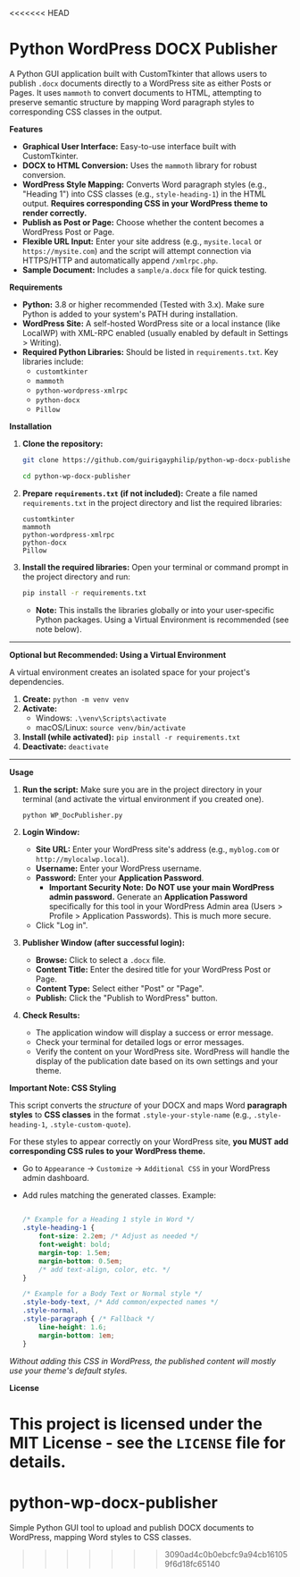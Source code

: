 <<<<<<< HEAD
# Python WordPress DOCX Publisher

A Python GUI application built with CustomTkinter that allows users to publish `.docx` documents directly to a WordPress site as either Posts or Pages. It uses `mammoth` to convert documents to HTML, attempting to preserve semantic structure by mapping Word paragraph styles to corresponding CSS classes in the output.

**Features**

*   **Graphical User Interface:** Easy-to-use interface built with CustomTkinter.
*   **DOCX to HTML Conversion:** Uses the `mammoth` library for robust conversion.
*   **WordPress Style Mapping:** Converts Word paragraph styles (e.g., "Heading 1") into CSS classes (e.g., `style-heading-1`) in the HTML output. **Requires corresponding CSS in your WordPress theme to render correctly.**
*   **Publish as Post or Page:** Choose whether the content becomes a WordPress Post or Page.
*   **Flexible URL Input:** Enter your site address (e.g., `mysite.local` or `https://mysite.com`) and the script will attempt connection via HTTPS/HTTP and automatically append `/xmlrpc.php`.
*   **Sample Document:** Includes a `sample/a.docx` file for quick testing.

**Requirements**

*   **Python:** 3.8 or higher recommended (Tested with 3.x). Make sure Python is added to your system's PATH during installation.
*   **WordPress Site:** A self-hosted WordPress site or a local instance (like LocalWP) with XML-RPC enabled (usually enabled by default in Settings > Writing).
*   **Required Python Libraries:** Should be listed in `requirements.txt`. Key libraries include:
    *   `customtkinter`
    *   `mammoth`
    *   `python-wordpress-xmlrpc`
    *   `python-docx`
    *   `Pillow`

**Installation**

1.  **Clone the repository:**
    ```bash
    git clone https://github.com/guirigayphilip/python-wp-docx-publisher.git

    cd python-wp-docx-publisher
    ```

2.  **Prepare `requirements.txt` (if not included):**
    Create a file named `requirements.txt` in the project directory and list the required libraries:
    ```
    customtkinter
    mammoth
    python-wordpress-xmlrpc
    python-docx
    Pillow
    ```

3.  **Install the required libraries:**
    Open your terminal or command prompt in the project directory and run:
    ```bash
    pip install -r requirements.txt
    ```
    *   **Note:** This installs the libraries globally or into your user-specific Python packages. Using a Virtual Environment is recommended (see note below).

---

**Optional but Recommended: Using a Virtual Environment**

A virtual environment creates an isolated space for your project's dependencies.

1.  **Create:** `python -m venv venv`
2.  **Activate:**
    *   Windows: `.\venv\Scripts\activate`
    *   macOS/Linux: `source venv/bin/activate`
3.  **Install (while activated):** `pip install -r requirements.txt`
4.  **Deactivate:** `deactivate`

---

**Usage**

1.  **Run the script:**
    Make sure you are in the project directory in your terminal (and activate the virtual environment if you created one).
    ```bash
    python WP_DocPublisher.py
    ```

2.  **Login Window:**
    *   **Site URL:** Enter your WordPress site's address (e.g., `myblog.com` or `http://mylocalwp.local`).
    *   **Username:** Enter your WordPress username.
    *   **Password:** Enter your **Application Password**.
        *   **Important Security Note:** **Do NOT use your main WordPress admin password.** Generate an **Application Password** specifically for this tool in your WordPress Admin area (Users > Profile > Application Passwords). This is much more secure.
    *   Click "Log in".

3.  **Publisher Window (after successful login):**
    *   **Browse:** Click to select a `.docx` file.
    *   **Content Title:** Enter the desired title for your WordPress Post or Page.
    *   **Content Type:** Select either "Post" or "Page".
    *   **Publish:** Click the "Publish to WordPress" button.

4.  **Check Results:**
    *   The application window will display a success or error message.
    *   Check your terminal for detailed logs or error messages.
    *   Verify the content on your WordPress site. WordPress will handle the display of the publication date based on its own settings and your theme.

**Important Note: CSS Styling**

This script converts the _structure_ of your DOCX and maps Word **paragraph styles** to **CSS classes** in the format `.style-your-style-name` (e.g., `.style-heading-1`, `.style-custom-quote`).

For these styles to appear correctly on your WordPress site, **you MUST add corresponding CSS rules to your WordPress theme.**

*   Go to `Appearance` -> `Customize` -> `Additional CSS` in your WordPress admin dashboard.
*   Add rules matching the generated classes. Example:

    ```css

    /* Example for a Heading 1 style in Word */
    .style-heading-1 {
        font-size: 2.2em; /* Adjust as needed */
        font-weight: bold;
        margin-top: 1.5em;
        margin-bottom: 0.5em;
        /* add text-align, color, etc. */
    }

    /* Example for a Body Text or Normal style */
    .style-body-text, /* Add common/expected names */
    .style-normal,
    .style-paragraph { /* Fallback */
        line-height: 1.6;
        margin-bottom: 1em;
    }
    ```

_Without adding this CSS in WordPress, the published content will mostly use your theme's default styles._

**License**

This project is licensed under the MIT License - see the `LICENSE` file for details.
=======
# python-wp-docx-publisher
Simple Python GUI tool to upload and publish DOCX documents to WordPress, mapping Word styles to CSS classes.
>>>>>>> 3090ad4c0b0ebcfc9a94cb161059f6d18fc65140

